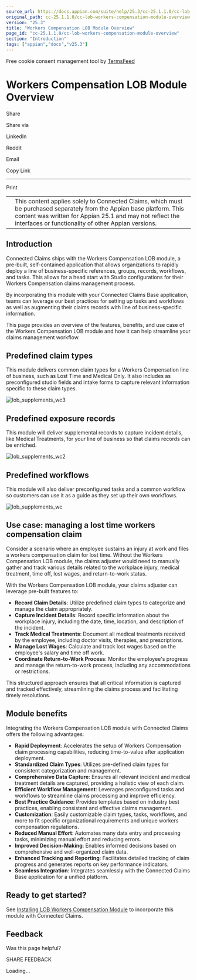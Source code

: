```yaml
---
source_url: https://docs.appian.com/suite/help/25.3/cc-25.1.1.0/cc-lob-workers-compensation-module-overview.html
original_path: cc-25.1.1.0/cc-lob-workers-compensation-module-overview.html
version: "25.3"
title: "Workers Compensation LOB Module Overview"
page_id: "cc-25.1.1.0/cc-lob-workers-compensation-module-overview"
section: "Introduction"
tags: ["appian","docs","v25.3"]
---
```



Free cookie consent management tool by [TermsFeed](https://www.termsfeed.com/)

# Workers Compensation LOB Module Overview

Share

Share via

LinkedIn

Reddit

Email

Copy Link

* * *

Print

<table><tbody><tr><td><i class="fa fa-check-square-o" aria-hidden="true"></i></td><td>This content applies solely to Connected Claims, which must be purchased separately from the Appian base platform. This content was written for Appian 25.1 and may not reflect the interfaces or functionality of other Appian versions.</td></tr></tbody></table>

## Introduction

Connected Claims ships with the Workers Compensation LOB module, a pre-built, self-contained application that allows organizations to rapidly deploy a line of business-specific references, groups, records, workflows, and tasks. This allows for a head start with Studio configurations for their Workers Compensation claims management process.

By incorporating this module with your Connected Claims Base application, teams can leverage our best practices for setting up tasks and workflows as well as augmenting their claims records with line of business-specific information.

This page provides an overview of the features, benefits, and use case of the Workers Compensation LOB module and how it can help streamline your claims management workflow.

## Predefined claim types

This module delivers common claim types for a Workers Compensation line of business, such as Lost Time and Medical Only. It also includes as preconfigured studio fields and intake forms to capture relevant information specific to these claim types.

![lob_supplements_wc3](images/lob_supplements_wc3.png)

## Predefined exposure records

This module will deliver supplemental records to capture incident details, like Medical Treatments, for your line of business so that claims records can be enriched.

![lob_supplements_wc2](images/lob_supplements_wc2.png)

## Predefined workflows

This module will also deliver preconfigured tasks and a common workflow so customers can use it as a guide as they set up their own workflows.

![lob_supplements_wc](images/lob_supplements_wc.png)

## Use case: managing a lost time workers compensation claim

Consider a scenario where an employee sustains an injury at work and files a workers compensation claim for lost time. Without the Workers Compensation LOB module, the claims adjuster would need to manually gather and track various details related to the workplace injury, medical treatment, time off, lost wages, and return-to-work status.

With the Workers Compensation LOB module, your claims adjuster can leverage pre-built features to:

-   **Record Claim Details**: Utilize predefined claim types to categorize and manage the claim appropriately.
-   **Capture Incident Details**: Record specific information about the workplace injury, including the date, time, location, and description of the incident.
-   **Track Medical Treatments**: Document all medical treatments received by the employee, including doctor visits, therapies, and prescriptions.
-   **Manage Lost Wages**: Calculate and track lost wages based on the employee's salary and time off work.
-   **Coordinate Return-to-Work Process**: Monitor the employee's progress and manage the return-to-work process, including any accommodations or restrictions.

This structured approach ensures that all critical information is captured and tracked effectively, streamlining the claims process and facilitating timely resolutions.

## Module benefits

Integrating the Workers Compensation LOB module with Connected Claims offers the following advantages:

-   **Rapid Deployment**: Accelerates the setup of Workers Compensation claim processing capabilities, reducing time-to-value after application deployment.
-   **Standardized Claim Types**: Utilizes pre-defined claim types for consistent categorization and management.
-   **Comprehensive Data Capture**: Ensures all relevant incident and medical treatment details are captured, providing a holistic view of each claim.
-   **Efficient Workflow Management**: Leverages preconfigured tasks and workflows to streamline claims processing and improve efficiency.
-   **Best Practice Guidance**: Provides templates based on industry best practices, enabling consistent and effective claims management.
-   **Customization**: Easily customizable claim types, tasks, workflows, and more to fit specific organizational requirements and unique workers compensation regulations.
-   **Reduced Manual Effort**: Automates many data entry and processing tasks, minimizing manual effort and reducing errors.
-   **Improved Decision-Making**: Enables informed decisions based on comprehensive and well-organized claim data.
-   **Enhanced Tracking and Reporting**: Facilitates detailed tracking of claim progress and generates reports on key performance indicators.
-   **Seamless Integration**: Integrates seamlessly with the Connected Claims Base application for a unified platform.

## Ready to get started?

See [Installing LOB Workers Compensation Module](cc-install-lob-workers-compensation-module.html) to incorporate this module with Connected Claims.

## Feedback

Was this page helpful?

SHARE FEEDBACK

Loading...